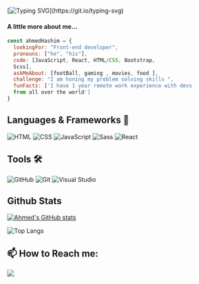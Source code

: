 [![Typing SVG](https://readme-typing-svg.herokuapp.com?color=%2336BCF7&center=true&vCenter=true&width=600&lines=Hi+there+👋,+I+am+Ahmed+Hashim;+Welcome+to+My+Profile!;I+have+1+years+of+programming+experience;Always+learning+more+about+programming;Now+learning+React.Js.;Always+seeking+new+challenges+and+opportunities;To+be+Software+Engineer.;)](https://git.io/typing-svg)

<h4>A little more about me...</h4>
  

  
```javascript
const ahmedHashim = {
  lookingFor: "Front-end developer",
  pronouns: ["he", "his"],
  code: [JavaScript, React, HTML/CSS, Bootstrap, 
  Scss],
  askMeAbout: [footBall, gaming , movies, food ],
  challenge: "I am honing my problem solving skills ",
  funFacts: ['I have 1 year remote work experience with devs 
  from all over the world']
}
```
## **Languages & Frameworks** 📶 

![HTML](https://cdn.jsdelivr.net/gh/devicons/devicon/icons/html5/html5-original.svg")
![CSS](https://cdn.jsdelivr.net/gh/devicons/devicon/icons/css3/css3-original-wordmark.svg")
![JavaScript](https://icongr.am/devicon/javascript-original.svg?size=50&color=currentColor)
![Sass](https://icongr.am/devicon/sass-original.svg?size=50&color=currentColor)
![React](https://icongr.am/devicon/react-original.svg?size=50&color=currentColor)

## **Tools** 🛠 

![GitHub](https://icongr.am/devicon/github-original.svg?size=50&color=e86d6d)
![Git](https://icongr.am/devicon/git-original.svg?size=50&color=currentColor)
![Visual Studio](https://icongr.am/devicon/visualstudio-plain.svg?size=50&color=e98b8b)

## **Github Stats**
[![Ahmed's GitHub stats](https://github-readme-stats.vercel.app/api?username=ahmedhasim209)](https://github.com/ahmedhasim209)


 ![Top Langs](https://github-readme-stats.vercel.app/api/top-langs/?username=ahmedhasim209&layout=compact)


<h2 align="left"><b>📫 How to Reach me:</b></h2>

<p align="left">
  <a target="_blank"
    href="https://www.linkedin.com/in/ahmmed-hashim/"><img
    src="https://img.shields.io/badge/-LinkedIn-0077b5?style=for-the-badge&logo=LinkedIn&logoColor=white"></img></a>
</p>


<!--
**ahmedhasim209/ahmedhasim209** is a ✨ _special_ ✨ repository because its `README.md` (this file) appears on your GitHub profile.

Here are some ideas to get you started:

- 🔭 I’m currently working on ...
- 🌱 I’m currently learning ...
- 👯 I’m looking to collaborate on ...
- 🤔 I’m looking for help with ...
- 💬 Ask me about ...
- 📫 How to reach me: ...
- 😄 Pronouns: ...
- ⚡ Fun fact: ...
-->
